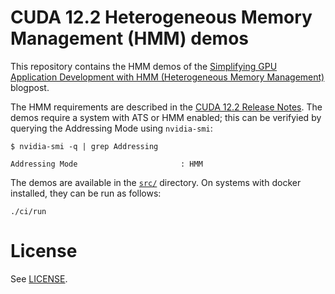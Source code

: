 CUDA 12.2 Heterogeneous Memory Management (HMM) demos
===

This repository contains the HMM demos of the [Simplifying GPU Application Development with HMM (Heterogeneous Memory Management)] blogpost.

The HMM requirements are described in the [CUDA 12.2 Release Notes].
The demos require a system with ATS or HMM enabled; this can be verifyied by querying the Addressing Mode using `nvidia-smi`:

```shell
$ nvidia-smi -q | grep Addressing

Addressing Mode                       : HMM
```

The demos are available in the [`src/`](./src) directory. On systems with docker installed, they can be run as follows:

```shell
./ci/run
```

# License

See [LICENSE](./LICENSE).

[Simplifying GPU Application Development with HMM (Heterogeneous Memory Management)]: https://developer.nvidia.com/blog/simplifying-gpu-application-development-with-heterogeneous-memory-management/
[CUDA 12.2 Release Notes]: https://docs.nvidia.com/cuda/archive/12.2.2/cuda-toolkit-release-notes/index.html#general-cuda
